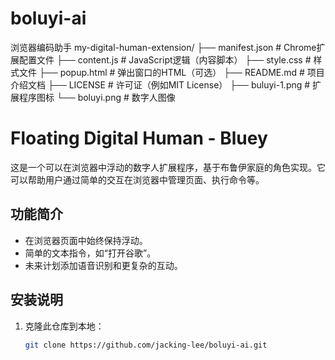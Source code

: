 # boluyi-ai
浏览器编码助手
my-digital-human-extension/
  ├── manifest.json      # Chrome扩展配置文件
  ├── content.js         # JavaScript逻辑（内容脚本）
  ├── style.css          # 样式文件
  ├── popup.html         # 弹出窗口的HTML（可选）
  ├── README.md          # 项目介绍文档
  ├── LICENSE            # 许可证（例如MIT License）
  ├── buluyi-1.png           # 扩展程序图标
  └── boluyi.png          # 数字人图像
# Floating Digital Human - Bluey

这是一个可以在浏览器中浮动的数字人扩展程序，基于布鲁伊家庭的角色实现。它可以帮助用户通过简单的交互在浏览器中管理页面、执行命令等。

## 功能简介
- 在浏览器页面中始终保持浮动。
- 简单的文本指令，如“打开谷歌”。
- 未来计划添加语音识别和更复杂的互动。

## 安装说明
1. 克隆此仓库到本地：
   ```bash
   git clone https://github.com/jacking-lee/boluyi-ai.git
